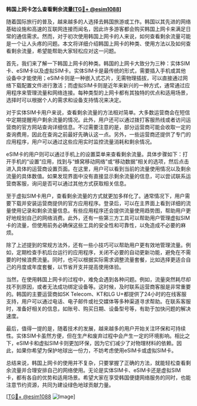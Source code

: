 **韩国上网卡怎么查看剩余流量[[TG💪+ @esim1088](https://t.me/s/esim1088)]**

随着国际旅行的普及，越来越多的人选择去韩国旅游或工作。韩国以其先进的网络基础设施和高速的互联网连接而闻名，因此许多游客都会购买韩国上网卡来满足日常的通信需求。然而，对于初次使用韩国上网卡的人来说，如何查看剩余流量可能是一个让人头疼的问题。本文将详细介绍韩国上网卡的种类、使用方法以及如何查看剩余流量，希望能帮助大家轻松应对这一问题。

首先，我们来了解一下韩国上网卡的种类。韩国的上网卡大致分为三种：实体SIM卡、eSIM卡以及虚拟SIM卡。实体SIM卡是最传统的形式，需要插入手机或其他设备中才能使用；eSIM卡则是一种嵌入式芯片，无需物理插拔，可以直接通过网络下载配置文件进行激活；而虚拟SIM卡则是近年来新兴的一种方式，通常通过应用程序来管理流量和网络连接。每种类型的上网卡都有其独特的优点和适用场景，选择时可以根据个人的需求和设备支持情况来决定。

对于实体SIM卡用户来说，查看剩余流量的方法相对简单。大多数运营商会在短信中定期提醒用户剩余流量的情况。此外，用户还可以通过拨打客服热线或者访问运营商的官方网站查询详细信息。不过需要注意的是，部分运营商可能会收取一定的查询费用，因此在查询之前最好先确认这一点。另外，一些运营商还提供了专门的应用程序，用户可以通过这些应用实时监控流量消耗和剩余情况。

eSIM卡的用户则可以通过手机上的设置菜单来查看剩余流量。具体步骤如下：打开手机的“设置”应用，找到与“蜂窝移动网络”或“移动数据”相关的选项，然后点击进入具体的运营商设置页面。在这里，用户可以看到当前的流量使用情况以及剩余流量的具体数值。如果发现界面中没有直接显示剩余流量的信息，可以尝试联系运营商客服，询问是否可以通过其他方式获取相关信息。

至于虚拟SIM卡用户，查看剩余流量的方式就更加多样化了。通常情况下，用户需要下载并安装运营商提供的官方应用程序。登录后，可以在主界面上看到详细的流量使用记录和剩余流量信息。有些应用程序还会提供流量使用趋势图，帮助用户更好地规划自己的网络消费。此外，还有一些第三方工具可以帮助用户管理虚拟SIM卡的流量，但使用前务必确保这些工具的安全性和可靠性，以免造成不必要的麻烦。

除了上述提到的常规方法外，还有一些小技巧可以帮助用户更有效地管理流量。例如，定期检查手机后台运行的应用程序，关闭不必要的自动更新功能，避免在不需要的时候浪费流量。同时，也可以根据实际需求调整流量套餐，比如选择更适合自己的月度或年度套餐，以节省开支并提高使用体验。

当然，在使用韩国上网卡的过程中，难免会遇到各种问题。例如，流量突然耗尽却找不到原因，或者无法成功绑定设备等。这时候，及时联系运营商客服是非常重要的。韩国的主要运营商如SK Telecom、KT和LG U+都提供了24小时的在线客服支持，用户可以通过电话、电子邮件或社交媒体等多种渠道寻求帮助。在联系客服时，准备好相关的信息，如账号、购买日期、设备型号等，有助于加快问题的解决速度。

最后，值得一提的是，随着技术的发展，越来越多的用户开始关注环保和可持续性。实体SIM卡虽然方便，但在生产和废弃过程中会产生一定的环境影响。相比之下，eSIM卡和虚拟SIM卡则更加环保，因为它们减少了对物理材料的依赖。因此，如果你希望为保护地球出一份力，不妨考虑使用eSIM卡或虚拟SIM卡。

总结来说，韩国上网卡的使用并不复杂，只要掌握了正确的方法，就能轻松查看剩余流量并合理安排自己的网络使用。无论是实体SIM卡、eSIM卡还是虚拟SIM卡，都有各自的优势和适用场景。希望大家在享受韩国便捷网络服务的同时，也能注意节约资源，共同为建设绿色地球贡献力量。

[[TG💪+ @esim1088](https://t.me/s/esim1088) ![Image](https://i.postimg.cc/4NQfJmqS/Snipaste-2025-05-13-00-14-12.png)]